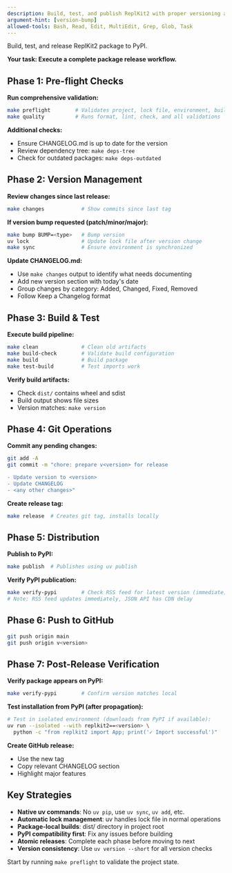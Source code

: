 ```yaml
---
description: Build, test, and publish ReplKit2 with proper versioning and PyPI deployment
argument-hint: [version-bump]
allowed-tools: Bash, Read, Edit, MultiEdit, Grep, Glob, Task
---
```


Build, test, and release ReplKit2 package to PyPI.

**Your task: Execute a complete package release workflow.**

## Phase 1: Pre-flight Checks

**Run comprehensive validation:**
```bash
make preflight        # Validates project, lock file, environment, build
make quality          # Runs format, lint, check, and all validations
```

**Additional checks:**
- Ensure CHANGELOG.md is up to date for the version
- Review dependency tree: `make deps-tree`
- Check for outdated packages: `make deps-outdated`

## Phase 2: Version Management

**Review changes since last release:**
```bash
make changes            # Show commits since last tag
```

**If version bump requested (patch/minor/major):**
```bash
make bump BUMP=<type>   # Bump version
uv lock                 # Update lock file after version change
make sync               # Ensure environment is synchronized
```

**Update CHANGELOG.md:**
- Use `make changes` output to identify what needs documenting
- Add new version section with today's date
- Group changes by category: Added, Changed, Fixed, Removed
- Follow Keep a Changelog format

## Phase 3: Build & Test

**Execute build pipeline:**
```bash
make clean              # Clean old artifacts
make build-check        # Validate build configuration
make build              # Build package
make test-build         # Test imports work
```

**Verify build artifacts:**
- Check `dist/` contains wheel and sdist
- Build output shows file sizes
- Version matches: `make version`

## Phase 4: Git Operations

**Commit any pending changes:**
```bash
git add -A
git commit -m "chore: prepare v<version> for release

- Update version to <version>
- Update CHANGELOG
- <any other changes>"
```

**Create release tag:**
```bash
make release  # Creates git tag, installs locally
```

## Phase 5: Distribution

**Publish to PyPI:**
```bash
make publish  # Publishes using uv publish
```

**Verify PyPI publication:**
```bash
make verify-pypi        # Check RSS feed for latest version (immediate)
# Note: RSS feed updates immediately, JSON API has CDN delay
```

## Phase 6: Push to GitHub

```bash
git push origin main
git push origin v<version>
```

## Phase 7: Post-Release Verification

**Verify package appears on PyPI:**
```bash
make verify-pypi        # Confirm version matches local
```

**Test installation from PyPI (after propagation):**
```bash
# Test in isolated environment (downloads from PyPI if available):
uv run --isolated --with replkit2==<version> \
  python -c "from replkit2 import App; print('✓ Import successful')"
```

**Create GitHub release:**
- Use the new tag
- Copy relevant CHANGELOG section
- Highlight major features

## Key Strategies

- **Native uv commands**: No `uv pip`, use `uv sync`, `uv add`, etc.
- **Automatic lock management**: uv handles lock file in normal operations
- **Package-local builds**: dist/ directory in project root
- **PyPI compatibility first**: Fix any issues before building
- **Atomic releases**: Complete each phase before moving to next
- **Version consistency**: Use `uv version --short` for all version checks

Start by running `make preflight` to validate the project state.